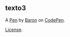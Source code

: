texto3
------


A [Pen](https://codepen.io/baronxtr/pen/EaaLbZo) by [Baron](https://codepen.io/baronxtr) on [CodePen](https://codepen.io).

[License](https://codepen.io/license/pen/EaaLbZo).
